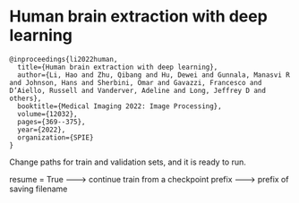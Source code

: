 # Human brain extraction with deep learning

```
@inproceedings{li2022human,
  title={Human brain extraction with deep learning},
  author={Li, Hao and Zhu, Qibang and Hu, Dewei and Gunnala, Manasvi R and Johnson, Hans and Sherbini, Omar and Gavazzi, Francesco and D’Aiello, Russell and Vanderver, Adeline and Long, Jeffrey D and others},
  booktitle={Medical Imaging 2022: Image Processing},
  volume={12032},
  pages={369--375},
  year={2022},
  organization={SPIE}
}
```

Change paths for train and validation sets, and it is ready to run.

resume = True ---> continue train from a checkpoint
prefix ---> prefix of saving filename
